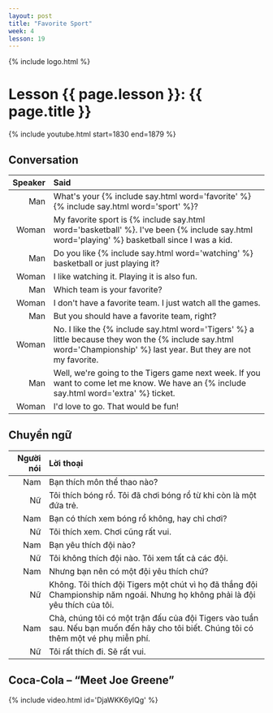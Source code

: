 ```yaml
---
layout: post
title: "Favorite Sport"
week: 4
lesson: 19
---
```


{% include logo.html %}

# Lesson {{ page.lesson }}: {{ page.title }}

{% include youtube.html start=1830 end=1879 %}

## Conversation

Speaker | Said
---: | :---
Man | What's your {% include say.html word='favorite' %} {% include say.html word='sport' %}?
Woman | My favorite sport is {% include say.html word='basketball' %}. I've been {% include say.html word='playing' %} basketball since I was a kid.
Man | Do you like {% include say.html word='watching' %} basketball or just playing it?
Woman | I like watching it. Playing it is also fun.
Man | Which team is your favorite?
Woman | I don't have a favorite team. I just watch all the games.
Man | But you should have a favorite team, right?
Woman | No. I like the {% include say.html word='Tigers' %} a little because they won the {% include say.html word='Championship' %} last year. But they are not my favorite.
Man | Well, we're going to the Tigers game next week. If you want to come let me know. We have an {% include say.html word='extra' %} ticket.
Woman | I'd love to go. That would be fun!

## Chuyển ngữ

Người nói | Lời thoại
---: | :---
Nam | Bạn thích môn thể thao nào?
Nữ | Tôi thích bóng rổ. Tôi đã chơi bóng rổ từ khi còn là một đứa trẻ.
Nam | Bạn có thích xem bóng rổ không, hay chỉ chơi?
Nữ | Tôi thích xem. Chơi cũng rất vui.
Nam | Bạn yêu thích đội nào?
Nữ | Tôi không thích đội nào. Tôi xem tất cả các đội.
Nam | Nhưng bạn nên có một đội yêu thích chứ?
Nữ | Không. Tôi thích đội Tigers một chút vì họ đã thắng đội Championship năm ngoái. Nhưng họ không phải là đội yêu thích của tôi.
Nam | Chà, chúng tôi có một trận đấu của đội Tigers vào tuần sau. Nếu bạn muốn đến hãy cho tôi biết. Chúng tôi có thêm một vé phụ miễn phí.
Nữ | Tôi rất thích đi. Sẽ rất vui.

## Coca-Cola – “Meet Joe Greene”

{% include video.html id='DjaWKK6ylQg' %}